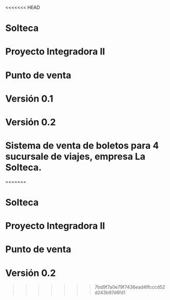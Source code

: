 <<<<<<< HEAD
# Solteca

# Proyecto Integradora II

# Punto de venta

# Versión 0.1
# Versión 0.2

# Sistema de venta de boletos para 4 sucursale de viajes, empresa La Solteca.
=======
# Solteca

# Proyecto Integradora II

# Punto de venta

# Versión 0.2
>>>>>>> 7bd9f7a0e79f7436ead4ffcccd52d243b97d6fd1
